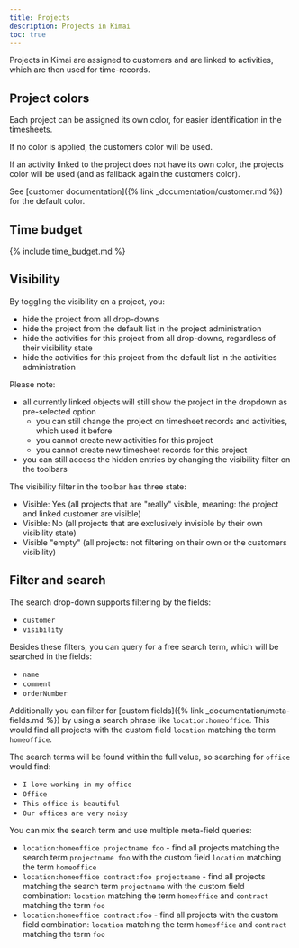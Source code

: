 ```yaml
---
title: Projects
description: Projects in Kimai
toc: true
---
```


Projects in Kimai are assigned to customers and are linked to activities, which are then used for time-records.

## Project colors

Each project can be assigned its own color, for easier identification in the timesheets.

If no color is applied, the customers color will be used.

If an activity linked to the project does not have its own color, the projects color will be used (and as fallback again the customers color).

See [customer documentation]({% link _documentation/customer.md %}) for the default color.

## Time budget

{% include time_budget.md %}

## Visibility

By toggling the visibility on a project, you:
- hide the project from all drop-downs
- hide the project from the default list in the project administration
- hide the activities for this project from all drop-downs, regardless of their visibility state
- hide the activities for this project from the default list in the activities administration

Please note:
- all currently linked objects will still show the project in the dropdown as pre-selected option
  - you can still change the project on timesheet records and activities, which used it before
  - you cannot create new activities for this project
  - you cannot create new timesheet records for this project 
- you can still access the hidden entries by changing the visibility filter on the toolbars

The visibility filter in the toolbar has three state: 
- Visible: Yes (all projects that are "really" visible, meaning: the project and linked customer are visible)
- Visible: No (all projects that are exclusively invisible by their own visibility state)
- Visible "empty" (all projects: not filtering on their own or the customers visibility)

## Filter and search 

The search drop-down supports filtering by the fields:
- `customer`
- `visibility`

Besides these filters, you can query for a free search term, which will be searched in the fields:
- `name`
- `comment`
- `orderNumber`

Additionally you can filter for [custom fields]({% link _documentation/meta-fields.md %}) by using a search phrase like `location:homeoffice`.
This would find all projects with the custom field `location` matching the term `homeoffice`.

The search terms will be found within the full value, so searching for `office` would find:
- `I love working in my office`
- `Office` 
- `This office is beautiful`
- `Our offices are very noisy`

You can mix the search term and use multiple meta-field queries:
- `location:homeoffice projectname foo` - find all projects matching the search term `projectname foo` with the custom field `location` matching the term `homeoffice` 
- `location:homeoffice contract:foo projectname` - find all projects matching the search term `projectname` with the custom field combination: `location` matching the term `homeoffice` and `contract` matching the term `foo` 
- `location:homeoffice contract:foo` - find all projects with the custom field combination: `location` matching the term `homeoffice` and `contract` matching the term `foo`
